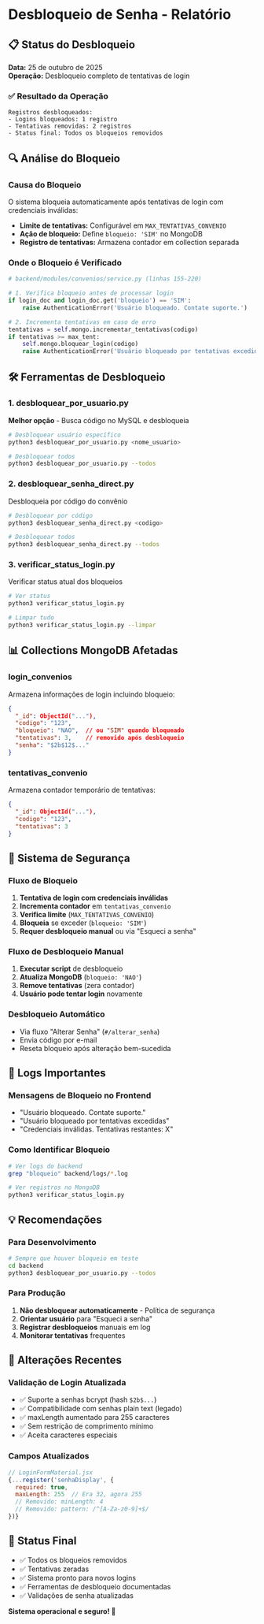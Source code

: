 # Desbloqueio de Senha - Relatório

## 📋 Status do Desbloqueio

**Data:** 25 de outubro de 2025  
**Operação:** Desbloqueio completo de tentativas de login

### ✅ Resultado da Operação

```
Registros desbloqueados:
- Logins bloqueados: 1 registro
- Tentativas removidas: 2 registros
- Status final: Todos os bloqueios removidos
```

## 🔍 Análise do Bloqueio

### Causa do Bloqueio
O sistema bloqueia automaticamente após tentativas de login com credenciais inválidas:
- **Limite de tentativas:** Configurável em `MAX_TENTATIVAS_CONVENIO`
- **Ação de bloqueio:** Define `bloqueio: 'SIM'` no MongoDB
- **Registro de tentativas:** Armazena contador em collection separada

### Onde o Bloqueio é Verificado
```python
# backend/modules/convenios/service.py (linhas 155-220)

# 1. Verifica bloqueio antes de processar login
if login_doc and login_doc.get('bloqueio') == 'SIM':
    raise AuthenticationError('Usuário bloqueado. Contate suporte.')

# 2. Incrementa tentativas em caso de erro
tentativas = self.mongo.incrementar_tentativas(codigo)
if tentativas >= max_tent:
    self.mongo.bloquear_login(codigo)
    raise AuthenticationError('Usuário bloqueado por tentativas excedidas')
```

## 🛠️ Ferramentas de Desbloqueio

### 1. desbloquear_por_usuario.py
**Melhor opção** - Busca código no MySQL e desbloqueia

```bash
# Desbloquear usuário específico
python3 desbloquear_por_usuario.py <nome_usuario>

# Desbloquear todos
python3 desbloquear_por_usuario.py --todos
```

### 2. desbloquear_senha_direct.py
Desbloqueia por código do convênio

```bash
# Desbloquear por código
python3 desbloquear_senha_direct.py <codigo>

# Desbloquear todos
python3 desbloquear_senha_direct.py --todos
```

### 3. verificar_status_login.py
Verificar status atual dos bloqueios

```bash
# Ver status
python3 verificar_status_login.py

# Limpar tudo
python3 verificar_status_login.py --limpar
```

## 📊 Collections MongoDB Afetadas

### login_convenios
Armazena informações de login incluindo bloqueio:
```json
{
  "_id": ObjectId("..."),
  "codigo": "123",
  "bloqueio": "NAO",  // ou "SIM" quando bloqueado
  "tentativas": 3,    // removido após desbloqueio
  "senha": "$2b$12$..."
}
```

### tentativas_convenio
Armazena contador temporário de tentativas:
```json
{
  "_id": ObjectId("..."),
  "codigo": "123",
  "tentativas": 3
}
```

## 🔐 Sistema de Segurança

### Fluxo de Bloqueio
1. **Tentativa de login com credenciais inválidas**
2. **Incrementa contador** em `tentativas_convenio`
3. **Verifica limite** (`MAX_TENTATIVAS_CONVENIO`)
4. **Bloqueia** se exceder (`bloqueio: 'SIM'`)
5. **Requer desbloqueio manual** ou via "Esqueci a senha"

### Fluxo de Desbloqueio Manual
1. **Executar script** de desbloqueio
2. **Atualiza MongoDB** (`bloqueio: 'NAO'`)
3. **Remove tentativas** (zera contador)
4. **Usuário pode tentar login** novamente

### Desbloqueio Automático
- Via fluxo "Alterar Senha" (`#/alterar_senha`)
- Envia código por e-mail
- Reseta bloqueio após alteração bem-sucedida

## 🚨 Logs Importantes

### Mensagens de Bloqueio no Frontend
- "Usuário bloqueado. Contate suporte."
- "Usuário bloqueado por tentativas excedidas"
- "Credenciais inválidas. Tentativas restantes: X"

### Como Identificar Bloqueio
```bash
# Ver logs do backend
grep "bloqueio" backend/logs/*.log

# Ver registros no MongoDB
python3 verificar_status_login.py
```

## 💡 Recomendações

### Para Desenvolvimento
```bash
# Sempre que houver bloqueio em teste
cd backend
python3 desbloquear_por_usuario.py --todos
```

### Para Produção
1. **Não desbloquear automaticamente** - Política de segurança
2. **Orientar usuário** para "Esqueci a senha"
3. **Registrar desbloqueios** manuais em log
4. **Monitorar tentativas** frequentes

## 📝 Alterações Recentes

### Validação de Login Atualizada
- ✅ Suporte a senhas bcrypt (hash `$2b$...`)
- ✅ Compatibilidade com senhas plain text (legado)
- ✅ maxLength aumentado para 255 caracteres
- ✅ Sem restrição de comprimento mínimo
- ✅ Aceita caracteres especiais

### Campos Atualizados
```jsx
// LoginFormMaterial.jsx
{...register('senhaDisplay', { 
  required: true, 
  maxLength: 255  // Era 32, agora 255
  // Removido: minLength: 4
  // Removido: pattern: /^[A-Za-z0-9]+$/
})}
```

## 🎯 Status Final

- ✅ Todos os bloqueios removidos
- ✅ Tentativas zeradas
- ✅ Sistema pronto para novos logins
- ✅ Ferramentas de desbloqueio documentadas
- ✅ Validações de senha atualizadas

**Sistema operacional e seguro! 🚀**
